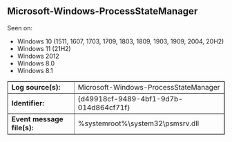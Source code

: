## Microsoft-Windows-ProcessStateManager

Seen on:
* Windows 10 (1511, 1607, 1703, 1709, 1803, 1809, 1903, 1909, 2004, 20H2)
* Windows 11 (21H2)
* Windows 2012
* Windows 8.0
* Windows 8.1

<table border="1" class="docutils">
  <tbody>
    <tr>
      <td><b>Log source(s):</b></td>
      <td>Microsoft-Windows-ProcessStateManager</td>
    </tr>
    <tr>
      <td><b>Identifier:</b></td>
      <td>{d49918cf-9489-4bf1-9d7b-014d864cf71f}</td>
    </tr>
    <tr>
      <td><b>Event message file(s):</b></td>
      <td>%systemroot%\system32\psmsrv.dll</td>
    </tr>
  </tbody>
</table>

&nbsp;

